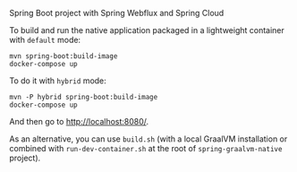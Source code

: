 Spring Boot project with Spring Webflux and Spring Cloud

To build and run the native application packaged in a lightweight container with `default` mode:
```
mvn spring-boot:build-image
docker-compose up
```

To do it with `hybrid` mode:
```
mvn -P hybrid spring-boot:build-image
docker-compose up
```

And then go to [http://localhost:8080/](http://localhost:8080/).

As an alternative, you can use `build.sh` (with a local GraalVM installation or combined with
`run-dev-container.sh` at the root of `spring-graalvm-native` project).